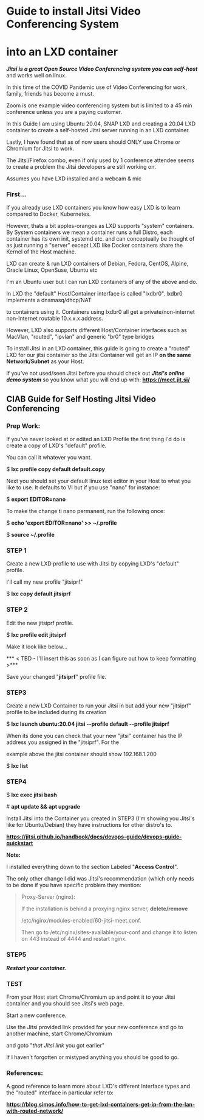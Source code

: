 # Guide to install Jitsi Video Conferencing System   
# into an LXD container

***Jitsi is a great Open Source Video Conferencing system you can self-host*** and works well on linux.

In this time of the COVID Pandemic use of Video Conferencing for work, family, friends has become a must.

Zoom is one example video conferencing system but is limited to a 45 min conference unless you are a paying customer.

In this Guide I am using Ubuntu 20.04, SNAP LXD and creating a 20.04 LXD container to create a self-hosted Jitsi server running in an LXD container.

Lastly, I have found that as of now users should ONLY use Chrome or Chromium for Jitsi to work.

The Jitsi/Firefox combo, even if only used by 1 conference attendee seems to create a problem the Jitsi developers are still working on.

Assumes you have LXD installed and a webcam & mic

### First...

If you already use LXD containers you know how easy LXD is to learn compared to Docker, Kubernetes.

However, thats a bit apples-oranges as LXD supports "system" containers. By System containers we mean a container runs a full Distro, each container has its own init, systemd etc. and can conceptually be thought of as just running a "server" except LXD like Docker containers share the Kernel of the Host machine.

LXD can create & run LXD containers of Debian, Fedora, CentOS, Alpine, Oracle Linux, OpenSuse, Ubuntu etc

I'm an Ubuntu user but I can run LXD containers of any of the above and do.

In LXD the "default" Host/Container interface is called "lxdbr0". lxdbr0 implements a dnsmasq/dhcp/NAT

to containers using it. Containers using lxdbr0 all get a private/non-internet non-Internet routable 10.x.x.x address.

However, LXD also supports different Host/Container interfaces such as MacVlan, "routed", "ipvlan" and generic "br0" type bridges

To install Jitsi in an LXD container, this guide is going to create a "routed" LXD for our jitsi container so the Jitsi Container 
will get an IP **on the same Network/Subnet** as your Host.

If you've not used/seen Jitsi before you should check out ***Jitsi's online demo system*** so you know what you will end up with: **https://meet.jit.si/**


## CIAB Guide for Self Hosting Jitsi Video Conferencing

### Prep Work:

If you've never looked at or edited an LXD Profile the first thing I'd do is create a copy of LXD's "default" profile.

You can call it whatever you want.

$ **lxc profile copy default default.copy**

Next you should set your default linux text editor in your Host to what you like to use. It defaults to VI but if you use "nano" for instance:

$ **export EDITOR=nano**

To make the change ti nano permanent, run the following once:

$ **echo 'export EDITOR=nano' >> ~/.profile**

$ **source ~/.profile**


### STEP 1

Create a new LXD profile to use with Jitsi by copying LXD's "default" profile.

I'll call my new profile "jitsiprf"

$ **lxc copy default jitsiprf**

### STEP 2

Edit the new jitsiprf profile.

$ **lxc profile edit jitsiprf**

Make it look like below...


*** < TBD - I'll insert this as soon as I can figure out how to keep formatting >***


Save your changed "**jitsiprf**" profile file.

### STEP3

Create a new LXD Container to run your Jitsi in but add your new "jitsiprf" profile to be included during its creation

$ **lxc launch ubuntu:20.04 jitsi --profile default --profile jitsiprf**

When its done you can check that your new "jitsi" container has the IP address you assigned in the "jitsiprf". For the

example above the jitsi container should show 192.168.1.200

$ **lxc list**

### STEP4

$ **lxc exec jitsi bash**

\# **apt update && apt upgrade**

Install Jitsi into the Container you created in STEP3 (I'm showing you Jitsi's like for Ubuntu/Debian) they have instructions for other distro's to.

**https://jitsi.github.io/handbook/docs/devops-guide/devops-guide-quickstart**

**Note:**

I installed everything down to the section Labeled "**Access Control**".

The only other change I did was Jitsi's recommendation (which only needs to be done if you have specific problem they mention:

> Proxy-Server (nginx):  
>  
>  If the installation is behind a proxying nginx server, **delete/remove**
>  
>  /etc/nginx/modules-enabled/60-jitsi-meet.conf.
>  
>  Then go to /etc/nginx/sites-available/your-conf and change it to listen on 443 instead of 4444 and restart nginx.


### STEP5

***Restart your container.***

### TEST

From your Host start Chrome/Chromium up and point it to your Jitsi container and you should see Jitsi's web page.

Start a new conference.

Use the Jitsi provided link provided for your new conference and go to another machine, start Chrome/Chromium

and goto "*that Jitsi link* you got earlier"

If I haven't forgotten or mistyped anything you should be good to go.


### References:

A good reference to learn more about LXD's different Interface types and the "routed" interface in particular refer to:

**https://blog.simos.info/how-to-get-lxd-containers-get-ip-from-the-lan-with-routed-network/**
